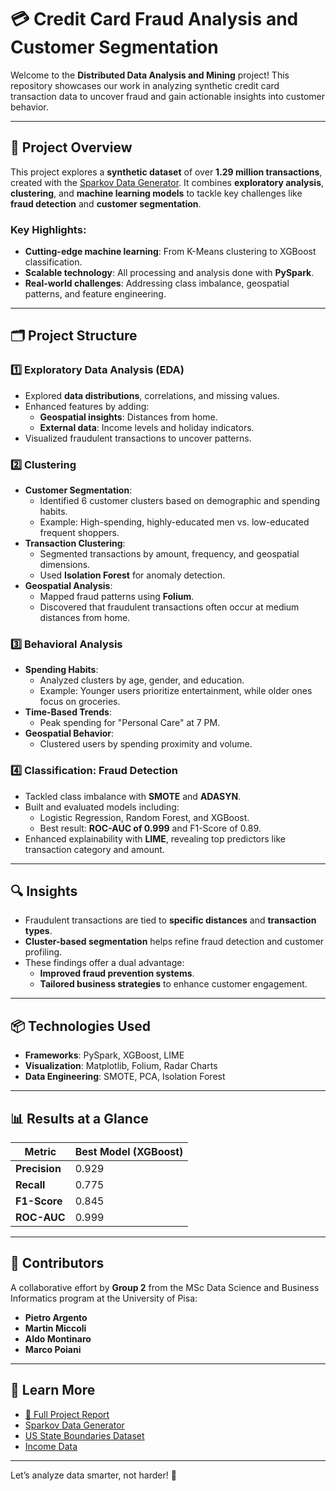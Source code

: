 # 💳 Credit Card Fraud Analysis and Customer Segmentation

Welcome to the **Distributed Data Analysis and Mining** project! This repository showcases our work in analyzing synthetic credit card transaction data to uncover fraud and gain actionable insights into customer behavior.

---

## 🚀 Project Overview

This project explores a **synthetic dataset** of over **1.29 million transactions**, created with the [Sparkov Data Generator](https://github.com/namebrandon/Sparkov_Data_Generation). It combines **exploratory analysis**, **clustering**, and **machine learning models** to tackle key challenges like **fraud detection** and **customer segmentation**. 

### Key Highlights:
- **Cutting-edge machine learning**: From K-Means clustering to XGBoost classification.
- **Scalable technology**: All processing and analysis done with **PySpark**.
- **Real-world challenges**: Addressing class imbalance, geospatial patterns, and feature engineering.

---

## 🗂️ Project Structure

### 1️⃣ Exploratory Data Analysis (EDA)
- Explored **data distributions**, correlations, and missing values.
- Enhanced features by adding:
  - **Geospatial insights**: Distances from home.
  - **External data**: Income levels and holiday indicators.
- Visualized fraudulent transactions to uncover patterns.

### 2️⃣ Clustering
- **Customer Segmentation**:
  - Identified 6 customer clusters based on demographic and spending habits.
  - Example: High-spending, highly-educated men vs. low-educated frequent shoppers.
- **Transaction Clustering**:
  - Segmented transactions by amount, frequency, and geospatial dimensions.
  - Used **Isolation Forest** for anomaly detection.
- **Geospatial Analysis**:
  - Mapped fraud patterns using **Folium**.
  - Discovered that fraudulent transactions often occur at medium distances from home.

### 3️⃣ Behavioral Analysis
- **Spending Habits**:
  - Analyzed clusters by age, gender, and education.
  - Example: Younger users prioritize entertainment, while older ones focus on groceries.
- **Time-Based Trends**:
  - Peak spending for "Personal Care" at 7 PM.
- **Geospatial Behavior**:
  - Clustered users by spending proximity and volume.

### 4️⃣ Classification: Fraud Detection
- Tackled class imbalance with **SMOTE** and **ADASYN**.
- Built and evaluated models including:
  - Logistic Regression, Random Forest, and XGBoost.
  - Best result: **ROC-AUC of 0.999** and F1-Score of 0.89.
- Enhanced explainability with **LIME**, revealing top predictors like transaction category and amount.

---

## 🔍 Insights

- Fraudulent transactions are tied to **specific distances** and **transaction types**.
- **Cluster-based segmentation** helps refine fraud detection and customer profiling.
- These findings offer a dual advantage: 
  - **Improved fraud prevention systems**.
  - **Tailored business strategies** to enhance customer engagement.

---

## 📦 Technologies Used

- **Frameworks**: PySpark, XGBoost, LIME
- **Visualization**: Matplotlib, Folium, Radar Charts
- **Data Engineering**: SMOTE, PCA, Isolation Forest

---

## 📊 Results at a Glance

| Metric              | Best Model (XGBoost) |
|---------------------|----------------------|
| **Precision**       | 0.929                |
| **Recall**          | 0.775                |
| **F1-Score**        | 0.845                |
| **ROC-AUC**         | 0.999                |

---

## 🤝 Contributors

A collaborative effort by **Group 2** from the MSc Data Science and Business Informatics program at the University of Pisa:

- **Pietro Argento**
- **Martin Miccoli**
- **Aldo Montinaro**
- **Marco Poiani**

---

## 📖 Learn More

- [📑 Full Project Report](https://github.com/Martinmiccoli/Distributed-Data-Analysis-and-Mining/blob/b1770f1170b1ea487706e14759853ee775d712bf/Group2_DDAM_2425%5BReport%5D.pdf)
- [Sparkov Data Generator](https://github.com/namebrandon/Sparkov_Data_Generation)
- [US State Boundaries Dataset](https://public.opendatasoft.com/explore/dataset/us-state-boundaries/export/)
- [Income Data](https://fred.stlouisfed.org/release/tables?eid=259515&rid=249)

---

Let’s analyze data smarter, not harder! 🚀

